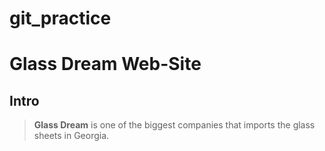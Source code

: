 # git_practice

# Glass Dream Web-Site

## Intro

> **Glass Dream** is one of the biggest companies that imports the glass sheets in Georgia. 